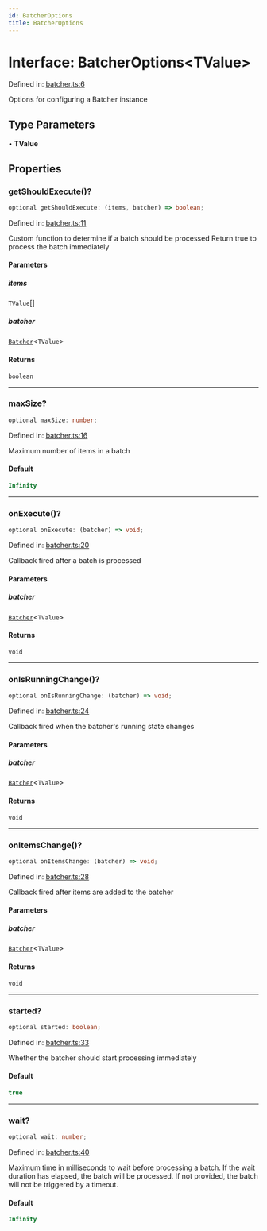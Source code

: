 ```yaml
---
id: BatcherOptions
title: BatcherOptions
---
```


<!-- DO NOT EDIT: this page is autogenerated from the type comments -->

# Interface: BatcherOptions\<TValue\>

Defined in: [batcher.ts:6](https://github.com/TanStack/pacer/blob/main/packages/pacer/src/batcher.ts#L6)

Options for configuring a Batcher instance

## Type Parameters

• **TValue**

## Properties

### getShouldExecute()?

```ts
optional getShouldExecute: (items, batcher) => boolean;
```

Defined in: [batcher.ts:11](https://github.com/TanStack/pacer/blob/main/packages/pacer/src/batcher.ts#L11)

Custom function to determine if a batch should be processed
Return true to process the batch immediately

#### Parameters

##### items

`TValue`[]

##### batcher

[`Batcher`](../../classes/batcher.md)\<`TValue`\>

#### Returns

`boolean`

***

### maxSize?

```ts
optional maxSize: number;
```

Defined in: [batcher.ts:16](https://github.com/TanStack/pacer/blob/main/packages/pacer/src/batcher.ts#L16)

Maximum number of items in a batch

#### Default

```ts
Infinity
```

***

### onExecute()?

```ts
optional onExecute: (batcher) => void;
```

Defined in: [batcher.ts:20](https://github.com/TanStack/pacer/blob/main/packages/pacer/src/batcher.ts#L20)

Callback fired after a batch is processed

#### Parameters

##### batcher

[`Batcher`](../../classes/batcher.md)\<`TValue`\>

#### Returns

`void`

***

### onIsRunningChange()?

```ts
optional onIsRunningChange: (batcher) => void;
```

Defined in: [batcher.ts:24](https://github.com/TanStack/pacer/blob/main/packages/pacer/src/batcher.ts#L24)

Callback fired when the batcher's running state changes

#### Parameters

##### batcher

[`Batcher`](../../classes/batcher.md)\<`TValue`\>

#### Returns

`void`

***

### onItemsChange()?

```ts
optional onItemsChange: (batcher) => void;
```

Defined in: [batcher.ts:28](https://github.com/TanStack/pacer/blob/main/packages/pacer/src/batcher.ts#L28)

Callback fired after items are added to the batcher

#### Parameters

##### batcher

[`Batcher`](../../classes/batcher.md)\<`TValue`\>

#### Returns

`void`

***

### started?

```ts
optional started: boolean;
```

Defined in: [batcher.ts:33](https://github.com/TanStack/pacer/blob/main/packages/pacer/src/batcher.ts#L33)

Whether the batcher should start processing immediately

#### Default

```ts
true
```

***

### wait?

```ts
optional wait: number;
```

Defined in: [batcher.ts:40](https://github.com/TanStack/pacer/blob/main/packages/pacer/src/batcher.ts#L40)

Maximum time in milliseconds to wait before processing a batch.
If the wait duration has elapsed, the batch will be processed.
If not provided, the batch will not be triggered by a timeout.

#### Default

```ts
Infinity
```

